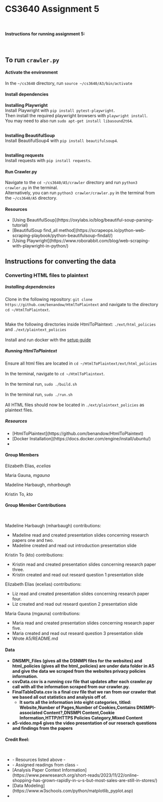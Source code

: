 <h1><strong>CS3640 Assignment 5</strong></h1> <br>
<h4><strong>Instructions for running assignment 5:</strong></h4> <br>

<h2>To run <code>crawler.py</code></h2>

<h4>Activate the environment</h4> 
In the <code>~/cs3640</code> directory, run <code>source ~/cs3640/A3/bin/activate</code>

<h4>Install dependencies</h4> 
<strong>Installing Playwright</strong> <br>
Install Playwright with <code>pip install pytest-playwright</code>. <br>
Then install the required playwright browsers with <code>playwright install</code>. <br>
You may need to also run <code>sudo apt-get install libasound2t64</code>. <br> <br>

<strong>Installing BeautifulSoup</strong> <br>
Install BeautifulSoup4 with <code>pip install beautifulsoup4</code>. <br><br>

<strong>Installing requests</strong> <br>
Install requests with <code>pip install requests</code>. 

<h4>Run Crawler.py</h4> 
Navigate to the <code>cd ~/cs3640/A5/crawler</code> directory and run <code>python3 crawler.py</code> in the terminal. <br>Alternatively, you can run <code>python3 crawler/crawler.py</code> in the terminal from the <code>~/cs3640/A5</code> directory.


<h4>Resources</h4>
<ul>
<li>[Using BeautifulSoup](https://oxylabs.io/blog/beautiful-soup-parsing-tutorial)
<li>[BeautifulSoup find_all method](https://scrapeops.io/python-web-scraping-playbook/python-beautifulsoup-findall/)
<li>[Using Playwright](https://www.roborabbit.com/blog/web-scraping-with-playwright-in-python/)
</ul>

<h2>Instructions for converting the data</code></h2>

<h3>Converting HTML files to plaintext</h3>

<h5>Installing dependencies</h5>
Clone in the following repository: <code>git clone https://github.com/benandow/HtmlToPlaintext</code> and navigate to the directory <code>cd ~/HtmlToPlaintext</code>. <br> <br>

Make the following directories inside HtmlToPlaintext: <code>./ext/html_policies</code> and <code>./ext/plaintext_policies</code> <br><br>
Install and run docker with the [setup guide](https://docs.docker.com/engine/install/ubuntu/) 

<h5>Running HtmlToPlaintext</h5>
Ensure all html files are located in <code>cd ~/HtmlToPlaintext/ext/html_policies</code> <br><br>
In the terminal, navigate to <code>cd ~/HtmlToPlaintext</code>. <br><br>
In the terminal run, <code>sudo ./build.sh </code><br><br>
In the terminal run, <code>sudo ./run.sh </code><br><br>
All HTML files should now be located in <code>./ext/plaintext_policies</code> as plaintext files.


<h5>Resources</h5>
<ul>
<li>[HtmlToPlaintext](https://github.com/benandow/HtmlToPlaintext)
<li>[Docker Installation](https://docs.docker.com/engine/install/ubuntu/)
<li>
</ul>

<h4><strong>Group Members</strong></h4>

 Elizabeth Elias, <em>ecelias</em> <br>

 Maria Gauna, <em>mgauna</em> <br>

 Madeline Harbaugh, <em>mharbaugh</em> <br>

 Kristin To, <em>kto</em> <br>


<h4><strong>Group Member Contributions</strong></h4><br>

Madeline Harbaugh (mharbaugh) contributions:<br>
<ul>
<li>Madeline read and created presentation slides concerning research papers one and two.
<li>Madeline created and read out introduction presentation slide
</ul>
 



Kristin To (kto) contributions:<br>
<ul>
<li>Kristin read and created presentation slides concerning research paper three.
<li>Kristin created and read out researd question 1 presentation slide 
</ul>




Elizabeth Elias (ecelias) contributions:<br>
<ul>
<li>Liz read and created presentation slides concerning research paper four.
<li>Liz created and read out researd question 2 presentation slide 
</ul>


Maria Gauna (mgauna) contributions:<br>
<ul>
<li>Maria read and created presentation slides concerning research paper five.
<li>Maria created and read out researd question 3 presentation slide 
<li>Wrote A5/README.md
</ul>



<h4> Data <h4>
<ul>
<li> DNSMPI_Files (gives all the DSNMPI files for the websites) and html_policies (gives all the html_policies) are under data folder in A5 and give the data we scraped from the websites privacy policies information.
<li>csvData.csv is a running csv file that updates after each crawler.py call with all the information scraped from our crawler.py.
<li> FinalTableData.csv is a final csv file that we ran from our crawler that we based all out statistics and analysis off of.
<ul>
<li> It sorts all the information into eight categories, titled: Website,Number of Pages,Number of Cookies,Contains DNSMPI-associated Content?,DNSMPI Content,Cookie Information,HTTP/HTTPS Policies Category,Mixed Content
</ul>
<li> a5-video.mp4 gives the video presentation of our reserach questions and findings from the papers 

</ul>

<h4><strong>Credit Reel:</strong></h4> <br>
<ul>
<li> - Resources listed above -
<li> - Assigned readings from class - 
<li>[Analysis Paper Context Information](https://www.pewresearch.org/short-reads/2023/11/22/online-shopping-has-grown-rapidly-in-u-s-but-most-sales-are-still-in-stores/)
<li>[Data Modeling](https://www.w3schools.com/python/matplotlib_pyplot.asp)
<li>
</ul>